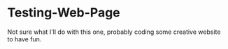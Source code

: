 # Testing-Web-Page
Not sure what I'll do with this one, probably coding some creative website to have fun.
